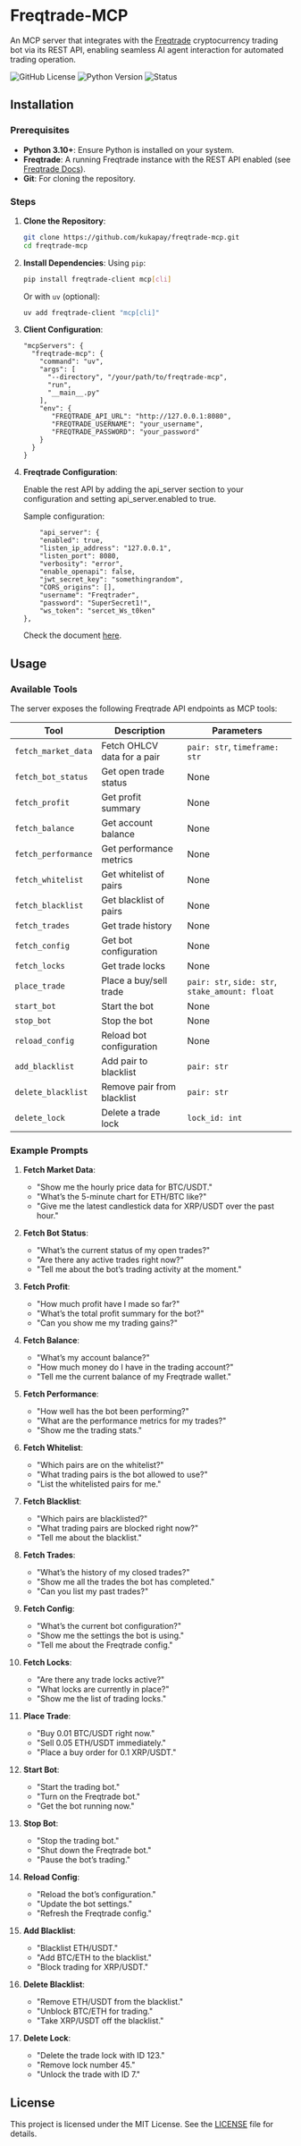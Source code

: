 # Freqtrade-MCP

An MCP server that integrates with the [Freqtrade](https://www.freqtrade.io/) cryptocurrency trading bot via its REST API, enabling seamless AI agent interaction for automated trading operation.

![GitHub License](https://img.shields.io/github/license/kukapay/freqtrade-mcp)
![Python Version](https://img.shields.io/badge/python-3.10+-blue)
![Status](https://img.shields.io/badge/status-active-brightgreen.svg)

## Installation

### Prerequisites
- **Python 3.10+**: Ensure Python is installed on your system.
- **Freqtrade**: A running Freqtrade instance with the REST API enabled (see [Freqtrade Docs](https://www.freqtrade.io/en/stable/rest-api/)).
- **Git**: For cloning the repository.

### Steps
1. **Clone the Repository**:
   ```bash
   git clone https://github.com/kukapay/freqtrade-mcp.git
   cd freqtrade-mcp
   ```

2. **Install Dependencies**:
   Using `pip`:
   ```bash
   pip install freqtrade-client mcp[cli]
   ```
   Or with `uv` (optional):
   ```bash
   uv add freqtrade-client "mcp[cli]"
   ```

3. **Client Configuration**:

    ```
    "mcpServers": { 
      "freqtrade-mcp": { 
        "command": "uv", 
        "args": [ 
          "--directory", "/your/path/to/freqtrade-mcp", 
          "run", 
          "__main__.py" 
        ], 
        "env": { 
           "FREQTRADE_API_URL": "http://127.0.0.1:8080",
           "FREQTRADE_USERNAME": "your_username",
           "FREQTRADE_PASSWORD": "your_password"
        } 
      } 
    }
    ```
    
4. **Freqtrade Configuration**:

    Enable the rest API by adding the api_server section to your configuration and setting api_server.enabled to true.

    Sample configuration:
    ```
        "api_server": {
        "enabled": true,
        "listen_ip_address": "127.0.0.1",
        "listen_port": 8080,
        "verbosity": "error",
        "enable_openapi": false,
        "jwt_secret_key": "somethingrandom",
        "CORS_origins": [],
        "username": "Freqtrader",
        "password": "SuperSecret1!",
        "ws_token": "sercet_Ws_t0ken"
    },
    ```

   Check the document [here](https://www.freqtrade.io/en/stable/rest-api/#configuration).

## Usage

### Available Tools
The server exposes the following Freqtrade API endpoints as MCP tools:

| Tool                  | Description                          | Parameters                          |
|-----------------------|--------------------------------------|-------------------------------------|
| `fetch_market_data`   | Fetch OHLCV data for a pair          | `pair: str`, `timeframe: str`       |
| `fetch_bot_status`    | Get open trade status                | None                                |
| `fetch_profit`        | Get profit summary                   | None                                |
| `fetch_balance`       | Get account balance                  | None                                |
| `fetch_performance`   | Get performance metrics              | None                                |
| `fetch_whitelist`     | Get whitelist of pairs               | None                                |
| `fetch_blacklist`     | Get blacklist of pairs               | None                                |
| `fetch_trades`        | Get trade history                    | None                                |
| `fetch_config`        | Get bot configuration                | None                                |
| `fetch_locks`         | Get trade locks                      | None                                |
| `place_trade`         | Place a buy/sell trade               | `pair: str`, `side: str`, `stake_amount: float` |
| `start_bot`           | Start the bot                        | None                                |
| `stop_bot`            | Stop the bot                         | None                                |
| `reload_config`       | Reload bot configuration             | None                                |
| `add_blacklist`       | Add pair to blacklist                | `pair: str`                         |
| `delete_blacklist`    | Remove pair from blacklist           | `pair: str`                         |
| `delete_lock`         | Delete a trade lock                  | `lock_id: int`                      |

### Example Prompts
1. **Fetch Market Data**:
   - "Show me the hourly price data for BTC/USDT."
   - "What’s the 5-minute chart for ETH/BTC like?"
   - "Give me the latest candlestick data for XRP/USDT over the past hour."

2. **Fetch Bot Status**:
   - "What’s the current status of my open trades?"
   - "Are there any active trades right now?"
   - "Tell me about the bot’s trading activity at the moment."

3. **Fetch Profit**:
   - "How much profit have I made so far?"
   - "What’s the total profit summary for the bot?"
   - "Can you show me my trading gains?"

4. **Fetch Balance**:
   - "What’s my account balance?"
   - "How much money do I have in the trading account?"
   - "Tell me the current balance of my Freqtrade wallet."

5. **Fetch Performance**:
   - "How well has the bot been performing?"
   - "What are the performance metrics for my trades?"
   - "Show me the trading stats."

6. **Fetch Whitelist**:
   - "Which pairs are on the whitelist?"
   - "What trading pairs is the bot allowed to use?"
   - "List the whitelisted pairs for me."

7. **Fetch Blacklist**:
   - "Which pairs are blacklisted?"
   - "What trading pairs are blocked right now?"
   - "Tell me about the blacklist."

8. **Fetch Trades**:
   - "What’s the history of my closed trades?"
   - "Show me all the trades the bot has completed."
   - "Can you list my past trades?"

9. **Fetch Config**:
   - "What’s the current bot configuration?"
   - "Show me the settings the bot is using."
   - "Tell me about the Freqtrade config."

10. **Fetch Locks**:
    - "Are there any trade locks active?"
    - "What locks are currently in place?"
    - "Show me the list of trading locks."

11. **Place Trade**:
    - "Buy 0.01 BTC/USDT right now."
    - "Sell 0.05 ETH/USDT immediately."
    - "Place a buy order for 0.1 XRP/USDT."

12. **Start Bot**:
    - "Start the trading bot."
    - "Turn on the Freqtrade bot."
    - "Get the bot running now."

13. **Stop Bot**:
    - "Stop the trading bot."
    - "Shut down the Freqtrade bot."
    - "Pause the bot’s trading."

14. **Reload Config**:
    - "Reload the bot’s configuration."
    - "Update the bot settings."
    - "Refresh the Freqtrade config."

15. **Add Blacklist**:
    - "Blacklist ETH/USDT."
    - "Add BTC/ETH to the blacklist."
    - "Block trading for XRP/USDT."

16. **Delete Blacklist**:
    - "Remove ETH/USDT from the blacklist."
    - "Unblock BTC/ETH for trading."
    - "Take XRP/USDT off the blacklist."

17. **Delete Lock**:
    - "Delete the trade lock with ID 123."
    - "Remove lock number 45."
    - "Unlock the trade with ID 7."

## License

This project is licensed under the MIT License. See the [LICENSE](LICENSE) file for details.

